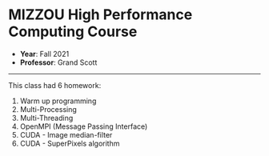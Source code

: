 # MIZZOU High Performance Computing Course
* **Year**: Fall 2021
* **Professor**: Grand Scott
---

This class had 6 homework:

1. Warm up programming
2. Multi-Processing
3. Multi-Threading
4. OpenMPI (Message Passing Interface)
5. CUDA - Image median-filter
6. CUDA - SuperPixels algorithm


<!-- ## Link to Notion
[Notion - link to the course materials](https://giant-mum-cd6.notion.site/High-Performance-Parallel-Computing-07752353aff54e678a718e7101e8ea7e) -->

